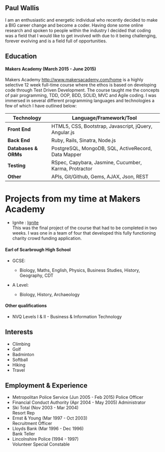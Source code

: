 ## Paul Wallis

I am an enthusiastic and energetic individual who recently decided to make a BIG career change and become a coder.
Having done some online research and spoken to people within the industry I decided that coding was a field that I would like to get involved with due to it being challenging, forever evolving and is a field full of opportunities.

## Education

#### Makers Academy (March 2015 - June 2015)
Makers Academy http://www.makersacademy.com/home is a highly selective 12 week full-time course where the ethos is based on developing code through Test Driven Development.  The course taught me the concepts of pair programming, TDD, OOP, BDD, SOLID, MVC and Agile coding. I was immersed in several different programming languages and technologies a few of which I have outlined below:

Technology | Language/Framework/Tool
-----------|------------------------
**Front End** | HTML5, CSS, Bootstrap, Javascript, jQuery, Angular.js
**Back End** | Ruby, Rails, Sinatra, Node.js
**Databases & ORMs** | PostgreSQL, MongoDB, SQL, ActiveRecord, Data Mapper
**Testing** | RSpec, Capybara, Jasmine, Cucumber, Karma, Protractor
**Other** | APIs, Git/Github, Gems, AJAX, Json, REST

# Projects from my time at Makers Academy

- Ignite : [Ignite](https://github.com/PaulWallis42/final_project_2)  
  This was the final project of the course that had to be completed in two weeks.  I was one in a team of four that   developed this fully functioning charity crowd funding application.

#### Earl of Scarbrough High School

- GCSE:
    - Biology, Maths, English, Physics, Business Studies, History, Geography, CDT

- A Level:
    - Biology, History, Archaeology

#### Other qualifications

- NVQ Levels I & II - Business & Information Technology

## Interests

- Climbing
- Golf
- Badminton
- Softball
- Hiking
- Travel

## Employment & Experience

- Metropolitan Police Service (Jun 2005 - Feb 2015) 
 Police Officer
- Financial Conduct Authority (Apr 2004 - May 2005) 
 Administrator
- Ski Total (Nov 2003 - Mar 2004)                   
 Resort Rep
- Ernst & Young (Mar 1997 - Oct 2003)               
 Recruitment Officer
- Lloyds Bank (Mar 1996 - Dec 1996)                 
 Bank Teller
- Lincolnshire Police (1994 - 1997)                 
 Volunteer Special Constable



